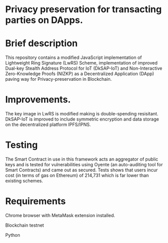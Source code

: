 # Privacy preservation for transacting parties on DApps.

# Brief description
This repository contains a modified JavaScript implementation of Lightweight Ring Signature (LwRS) Scheme, implementation of improved Dual-key Stealth Address Protocol for IoT (DkSAP-IoT) and Non-Interactive Zero-Knowledge Proofs (NIZKP) as a Decentralized Application (DApp) paving way for Privacy-preservation in Blockchain.

# Improvements.
The key image in LwRS is modified making is double-spending resisitant. DkSAP-IoT is improved to include symmetric encryption and data storage on the decentralized platform IPFS/IPNS.

# Testing
The Smart Contract in use in this framework acts an aggregator of public keys and is tested for vulnerabilities using Oyente (an auto-auditing tool for Smart Contracts) and came out as secured. Tests shows that users incur cost (in terms of gas on Ethereum) of 214,731 which is far lower than existing schemes.

# Requirements
Chrome browser with MetaMask extension installed.

Blockchain testnet

Python
